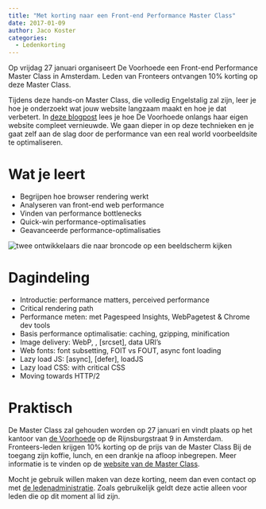 ```yaml
---
title: "Met korting naar een Front-end Performance Master Class"
date: 2017-01-09
author: Jaco Koster
categories: 
  - Ledenkorting
---
```

Op vrijdag 27 januari organiseert De Voorhoede een Front-end Performance Master Class in Amsterdam. Leden van Fronteers ontvangen 10% korting op deze Master Class.

Tijdens deze hands-on Master Class, die volledig Engelstalig zal zijn, leer je hoe je onderzoekt wat jouw website langzaam maakt en hoe je dat verbetert. In [deze blogpost](https://www.voorhoede.nl/en/blog/why-our-website-is-faster-than-yours/) lees je hoe De Voorhoede onlangs haar eigen website compleet vernieuwde. We gaan dieper in op deze technieken en je gaat zelf aan de slag door de performance van een real world voorbeeldsite te optimaliseren.

# Wat je leert

* Begrijpen hoe browser rendering werkt
* Analyseren van front-end web performance 
* Vinden van performance bottlenecks 
* Quick-win performance-optimalisaties
* Geavanceerde performance-optimalisaties

![twee ontwikkelaars die naar broncode op een beeldscherm kijken](https://fronteers.nl/_img/blog/2016/voorhoede-blog-post-full.jpg)

# Dagindeling

* Introductie: performance matters, perceived performance 
* Critical rendering path 
* Performance meten: met Pagespeed Insights, WebPagetest & Chrome dev tools 
* Basis performance optimalisatie: caching, gzipping, minification 
* Image delivery: WebP, <picture>, [srcset], data URI’s 
* Web fonts: font subsetting, FOIT vs FOUT, async font loading 
* Lazy load JS: [async], [defer], loadJS 
* Lazy load CSS: with critical CSS 
* Moving towards HTTP/2

# Praktisch

De Master Class zal gehouden worden op 27 januari en vindt plaats op het kantoor van [de Voorhoede](https://www.voorhoede.nl) op de Rijnsburgstraat 9 in Amsterdam. Fronteers-leden krijgen 10% korting op de prijs van de Master Class Bij de toegang zijn koffie, lunch, en een drankje na afloop inbegrepen. Meer informatie is te vinden op de [website van de Master Class](https://www.eventbrite.nl/e/tickets-front-end-performance-master-class-amsterdam-28783247468).

Mocht je gebruik willen maken van deze korting, neem dan even contact op met [de ledenadministratie](https://www.eventbrite.nl/e/tickets-front-end-performance-master-class-amsterdam-28783247468). Zoals gebruikelijk geldt deze actie alleen voor leden die op dit moment al lid zijn.
